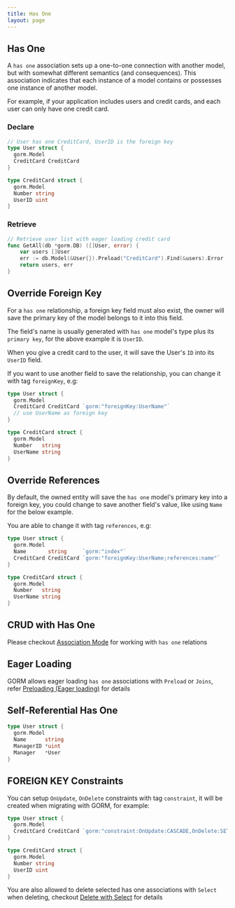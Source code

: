 ```yaml
---
title: Has One
layout: page
---
```


## Has One

A `has one` association sets up a one-to-one connection with another model, but with somewhat different semantics (and consequences). This association indicates that each instance of a model contains or possesses one instance of another model.

For example, if your application includes users and credit cards, and each user can only have one credit card.

### Declare
```go
// User has one CreditCard, UserID is the foreign key
type User struct {
  gorm.Model
  CreditCard CreditCard
}

type CreditCard struct {
  gorm.Model
  Number string
  UserID uint
}
```

### Retrieve
```go
// Retrieve user list with eager loading credit card
func GetAll(db *gorm.DB) ([]User, error) {
    var users []User
    err := db.Model(&User{}).Preload("CreditCard").Find(&users).Error
    return users, err
}
```

## Override Foreign Key

For a `has one` relationship, a foreign key field must also exist, the owner will save the primary key of the model belongs to it into this field.

The field's name is usually generated with `has one` model's type plus its `primary key`, for the above example it is `UserID`.

When you give a credit card to the user, it will save the User's `ID` into its `UserID` field.

If you want to use another field to save the relationship, you can change it with tag `foreignKey`, e.g:

```go
type User struct {
  gorm.Model
  CreditCard CreditCard `gorm:"foreignKey:UserName"`
  // use UserName as foreign key
}

type CreditCard struct {
  gorm.Model
  Number   string
  UserName string
}
```

## Override References

By default, the owned entity will save the `has one` model's primary key into a foreign key, you could change to save another field's value, like using `Name` for the below example.

You are able to change it with tag `references`, e.g:

```go
type User struct {
  gorm.Model
  Name       string     `gorm:"index"`
  CreditCard CreditCard `gorm:"foreignKey:UserName;references:name"`
}

type CreditCard struct {
  gorm.Model
  Number   string
  UserName string
}
```

## CRUD with Has One

Please checkout [Association Mode](associations.html#Association-Mode) for working with `has one` relations

## Eager Loading

GORM allows eager loading `has one` associations with `Preload` or `Joins`, refer [Preloading (Eager loading)](preload.html) for details

## Self-Referential Has One

```go
type User struct {
  gorm.Model
  Name      string
  ManagerID *uint
  Manager   *User
}
```

## FOREIGN KEY Constraints

You can setup `OnUpdate`, `OnDelete` constraints with tag `constraint`, it will be created when migrating with GORM, for example:

```go
type User struct {
  gorm.Model
  CreditCard CreditCard `gorm:"constraint:OnUpdate:CASCADE,OnDelete:SET NULL;"`
}

type CreditCard struct {
  gorm.Model
  Number string
  UserID uint
}
```

You are also allowed to delete selected has one associations with `Select` when deleting, checkout [Delete with Select](associations.html#delete_with_select) for details
